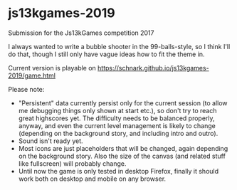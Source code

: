 # js13kgames-2019
Submission for the Js13kGames competition 2017

I always wanted to write a bubble shooter in the 99-balls-style, so I think I'll do that, though I still only have vague ideas how to fit the theme in.

Current version is playable on https://schnark.github.io/js13kgames-2019/game.html

Please note:
* "Persistent" data currently persist only for the current session (to allow me debugging things only shown at start etc.), so don't try to reach great highscores yet. The difficulty needs to be balanced properly, anyway, and even the current level management is likely to change (depending on the background story, and including intro and outro).
* Sound isn't ready yet.
* Most icons are just placeholders that will be changed, again depending on the background story. Also the size of the canvas (and related stuff like fullscreen) will probably change.
* Until now the game is only tested in desktop Firefox, finally it should work both on desktop and mobile on any browser.
